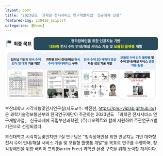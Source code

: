 ```yaml
---
layout: post
title: "2023년도 '과학관 전시서비스 연구개발사업' 신규과제 선정"
featured-img: 230410_Sciport
categories: [News]
---
```


![230410_SignLanguage](../assets/img/posts/230410_SignLanguage.jpg)


부산대학교 시각지능및인지연구실(지도교수: 박진선, https://pnu-viplab.github.io/)은 과학기술정보통신부와 한국연구재단이 주관하는 2023년도 「과학관 전시서비스 연구개발사업」 신규과제에 국립부산과학관, (주)네오펙트와 함께 지원하여 주관연구개발기관으로 선정되었다.

 부산대학교 시각지능및인지연구실 연구팀은 "청각장애인을 위한 인공지능 기반 대화형 전시 수어 안내/해설 서비스 기술 및 모듈형 플랫폼 개발"을 목표로 연구를 수행하며, 청각장애인을 위한 배리어 프리(Barrier Free) 과학관 환경 구축을 위해 노력할 계획이다.
